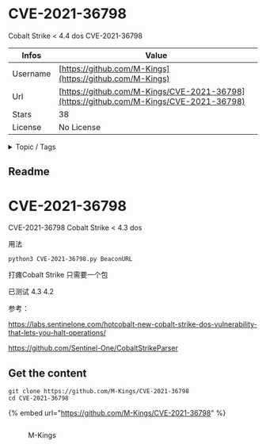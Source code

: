 # CVE-2021-36798

Cobalt Strike < 4.4 dos CVE-2021-36798 

| Infos    | Value                                                              |
| -------- | -------------------------------------------------------------------|
| Username | [https://github.com/M-Kings](https://github.com/M-Kings) |
| Url      | [https://github.com/M-Kings/CVE-2021-36798](https://github.com/M-Kings/CVE-2021-36798)                                               |
| Stars    | 38                                                          |
| License  | No License                                                        |

<details>

<summary>Topic / Tags</summary>

* cve-2021-36798

</details>

## Readme

# CVE-2021-36798



CVE-2021-36798  Cobalt Strike < 4.3 dos 

用法

```
python3 CVE-2021-36798.py BeaconURL
```

打瘫Cobalt Strike 只需要一个包 



已测试 4.3 4.2 

参考：

https://labs.sentinelone.com/hotcobalt-new-cobalt-strike-dos-vulnerability-that-lets-you-halt-operations/

https://github.com/Sentinel-One/CobaltStrikeParser


## Get the content

```
git clone https://github.com/M-Kings/CVE-2021-36798
cd CVE-2021-36798
```

{% embed url="https://github.com/M-Kings/CVE-2021-36798" %}

<figure><img src="https://avatars.githubusercontent.com/u/66290587?v=4" alt=""><figcaption><p>M-Kings</p></figcaption></figure>
